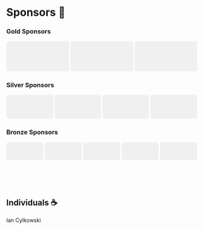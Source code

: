 # Sponsors 🤑

### Gold Sponsors

<p align="center">
  <picture>
    <source media="(prefers-color-scheme: dark)" srcset=".assets/gold-sponsors[dark].svg">
    <source media="(prefers-color-scheme: light)" srcset=".assets/gold-sponsors.svg">
    <img src=".assets/gold-sponsors.svg">
  </picture>
</p>

### Silver Sponsors

<p align="center">
  <picture>
    <source media="(prefers-color-scheme: dark)" srcset=".assets/silver-sponsors[dark].svg">
    <source media="(prefers-color-scheme: light)" srcset=".assets/silver-sponsors.svg">
    <img src=".assets/silver-sponsors.svg">
  </picture>
</p>

### Bronze Sponsors

<p align="center">
  <picture>
    <source media="(prefers-color-scheme: dark)" srcset=".assets/bronze-sponsors[dark].svg">
    <source media="(prefers-color-scheme: light)" srcset=".assets/bronze-sponsors.svg">
    <img src=".assets/bronze-sponsors.svg">
  </picture>
</p>

<br />
<br />
<br />

## Individuals ☕

Ian Cylkowski
